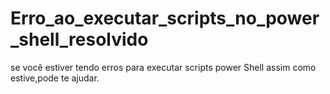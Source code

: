 # Erro_ao_executar_scripts_no_power_shell_resolvido
 se você estiver tendo erros para executar scripts power Shell assim como estive,pode te ajudar.
